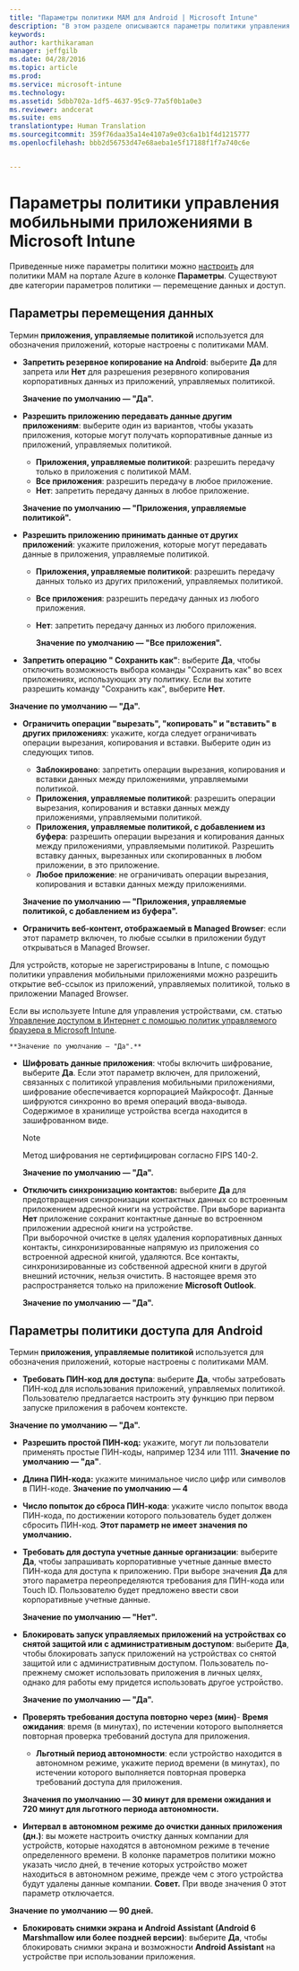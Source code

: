 ```yaml
---
title: "Параметры политики MAM для Android | Microsoft Intune"
description: "В этом разделе описываются параметры политики управления мобильными приложениями для устройств Android."
keywords: 
author: karthikaraman
manager: jeffgilb
ms.date: 04/28/2016
ms.topic: article
ms.prod: 
ms.service: microsoft-intune
ms.technology: 
ms.assetid: 5dbb702a-1df5-4637-95c9-77a5f0b1a0e3
ms.reviewer: andcerat
ms.suite: ems
translationtype: Human Translation
ms.sourcegitcommit: 359f76daa35a14e4107a9e03c6a1b1f4d1215777
ms.openlocfilehash: bbb2d56753d47e68aeba1e5f17188f1f7a740c6e


---
```


# Параметры политики управления мобильными приложениями в Microsoft Intune
Приведенные ниже параметры политики можно [настроить](create-and-deploy-mobile-app-management-policies-with-microsoft-intune.md) для политики MAM на портале Azure в колонке **Параметры**.
Существуют две категории параметров политики — перемещение данных и доступ.

##  Параметры перемещения данных
Термин **приложения, управляемые политикой** используется для обозначения приложений, которые настроены с политиками MAM.
- **Запретить резервное копирование на Android**: выберите **Да** для запрета или **Нет** для разрешения резервного копирования корпоративных данных из приложений, управляемых политикой.

  **Значение по умолчанию — "Да".**
- **Разрешить приложению передавать данные другим приложениям**: выберите один из вариантов, чтобы указать приложения, которые могут получать корпоративные данные из приложений, управляемых политикой.
  -   **Приложения, управляемые политикой**: разрешить передачу только в приложения с политикой MAM.
  -   **Все приложения**: разрешить передачу в любое приложение.
  -   **Нет**: запретить передачу данных в любое приложение.

  **Значение по умолчанию — "Приложения, управляемые политикой".**
- **Разрешить приложению принимать данные от других приложений**: укажите приложения, которые могут передавать данные в приложения, управляемые политикой.
  -   **Приложения, управляемые политикой**: разрешить передачу данных только из других приложений, управляемых политикой.
  -   **Все приложения**: разрешить передачу данных из любого приложения.
  -   **Нет**: запретить передачу данных из любого приложения.

      **Значение по умолчанию — "Все приложения".**

-   **Запретить операцию " Сохранить как"**: выберите **Да**, чтобы отключить возможность выбора команды "Сохранить как" во всех приложениях, использующих эту политику. Если вы хотите разрешить команду "Сохранить как", выберите **Нет**.

  **Значение по умолчанию — "Да".**
- **Ограничить операции "вырезать", "копировать" и "вставить" в других приложениях**: укажите, когда следует ограничивать операции вырезания, копирования и вставки. Выберите один из следующих типов.
  -   **Заблокировано**: запретить операции вырезания, копирования и вставки данных между приложениями, управляемыми политикой.
  -   **Приложения, управляемые политикой**: разрешить операции вырезания, копирования и вставки данных между приложениями, управляемыми политикой.
  -   **Приложения, управляемые политикой, с добавлением из буфера**: разрешить операции вырезания и копирования данных между приложениями, управляемыми политикой. Разрешить вставку данных, вырезанных или скопированных в любом приложении, в это приложение.
  -   **Любое приложение**: не ограничивать операции вырезания, копирования и вставки данных между приложениями.

    **Значение по умолчанию — "Приложения, управляемые политикой, с добавлением из буфера".**
-   **Ограничить веб-контент, отображаемый в Managed Browser**: если этот параметр включен, то любые ссылки в приложении будут открываться в Managed Browser.

  Для устройств, которые не зарегистрированы в Intune, с помощью политики управления мобильными приложениями можно разрешить открытие веб-ссылок из приложений, управляемых политикой, только в приложении Managed Browser.

  Если вы используете Intune для управления устройствами, см. статью [Управление доступом в Интернет с помощью политик управляемого браузера в Microsoft Intune](manage-internet-access-using-managed-browser-policies.md).

    **Значение по умолчанию — "Да".**
- **Шифровать данные приложения**: чтобы включить шифрование, выберите **Да**. Если этот параметр включен, для приложений, связанных с политикой управления мобильными приложениями, шифрование обеспечивается корпорацией Майкрософт. Данные шифруются синхронно во время операций ввода-вывода. Содержимое в хранилище устройства всегда находится в зашифрованном виде.
  >[!NOTE]
  >Метод шифрования не сертифицирован согласно FIPS 140-2.

  **Значение по умолчанию — "Да".**

- **Отключить синхронизацию контактов:** выберите **Да** для предотвращения синхронизации контактных данных со встроенным приложением адресной книги на устройстве. При выборе варианта **Нет** приложение сохранит контактные данные во встроенном приложении адресной книги на устройстве.<br/>При выборочной очистке в целях удаления корпоративных данных контакты, синхронизированные напрямую из приложения со встроенной адресной книгой, удаляются. Все контакты, синхронизированные из собственной адресной книги в другой внешний источник, нельзя очистить. В настоящее время это распространяется только на приложение **Microsoft Outlook**.

  **Значение по умолчанию — "Да".**

##  Параметры политики доступа для Android
Термин **приложения, управляемые политикой** используется для обозначения приложений, которые настроены с политиками MAM.

- **Требовать ПИН-код для доступа**: выберите **Да**, чтобы затребовать ПИН-код для использования приложений, управляемых политикой. Пользователю предлагается настроить эту функцию при первом запуске приложения в рабочем контексте.

 **Значение по умолчанию — "Да".**

 -  **Разрешить простой ПИН-код:** укажите, могут ли пользователи применять простые ПИН-коды, например 1234 или 1111. **Значение по умолчанию — "да"**.
 - **Длина ПИН-кода:** укажите минимальное число цифр или символов в ПИН-коде. **Значение по умолчанию — 4**
 - **Число попыток до сброса ПИН-кода**: укажите число попыток ввода ПИН-кода, по достижении которого пользователь будет должен сбросить ПИН-код. **Этот параметр не имеет значения по умолчанию.**
- **Требовать для доступа учетные данные организации**: выберите **Да**, чтобы запрашивать корпоративные учетные данные вместо ПИН-кода для доступа к приложению.  При выборе значения **Да** для этого параметра переопределяются требования для ПИН-кода или Touch ID.  Пользователю будет предложено ввести свои корпоративные учетные данные.

  **Значение по умолчанию — "Нет".**
- **Блокировать запуск управляемых приложений на устройствах со снятой защитой или с административным доступом**: выберите **Да**, чтобы блокировать запуск приложений на устройствах со снятой защитой или с административным доступом. Пользователь по-прежнему сможет использовать приложения в личных целях, однако для работы ему придется использовать другое устройство.

  **Значение по умолчанию — "Да".**
- **Проверять требования доступа повторно через (мин)**-   **Время ожидания**: время (в минутах), по истечении которого выполняется повторная проверка требований доступа для приложения.
  -   **Льготный период автономности**: если устройство находится в автономном режиме, укажите период времени (в минутах), по истечении которого выполняется повторная проверка требований доступа для приложения.

    **Значения по умолчанию — 30 минут для времени ожидания и 720 минут для льготного периода автономности.**

-   **Интервал в автономном режиме до очистки данных приложения (дн.)**: вы можете настроить очистку данных компании для устройств, которые находятся в автономном режиме в течение определенного времени.  В колонке параметров политики можно указать число дней, в течение которых устройство может находиться в автономном режиме, прежде чем с этого устройства будут удалены данные компании. **Совет.** При вводе значения 0 этот параметр отключается.

  **Значение по умолчанию — 90 дней.**
- **Блокировать снимки экрана и Android Assistant (Android 6 Marshmallow или более поздней версии)**: выберите **Да**, чтобы блокировать снимки экрана и возможности **Android Assistant** на устройстве при использовании приложения.



<!--HONumber=Jul16_HO3-->


